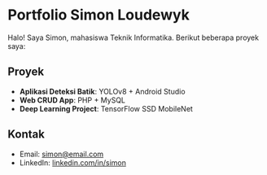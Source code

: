 # Portfolio Simon Loudewyk

Halo! Saya Simon, mahasiswa Teknik Informatika. Berikut beberapa proyek saya:

## Proyek
- **Aplikasi Deteksi Batik**: YOLOv8 + Android Studio
- **Web CRUD App**: PHP + MySQL
- **Deep Learning Project**: TensorFlow SSD MobileNet

## Kontak
- Email: simon@email.com
- LinkedIn: [linkedin.com/in/simon](https://linkedin.com)
